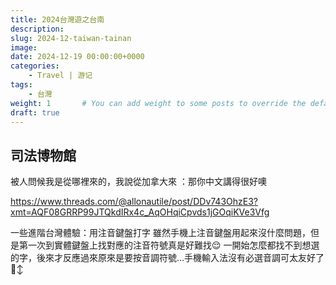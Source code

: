```yaml
---
title: 2024台灣遊之台南
description: 
slug: 2024-12-taiwan-tainan
image: 
date: 2024-12-19 00:00:00+0000
categories:
    - Travel | 游记
tags:
    - 台灣
weight: 1       # You can add weight to some posts to override the default sorting (date descending)
draft: true
---
```




## 司法博物館

被人問候我是從哪裡來的，我說從加拿大來
：那你中文講得很好噢

https://www.threads.com/@allonautile/post/DDv743OhzE3?xmt=AQF08GRRP99JTQkdIRx4c_AqOHqiCpvds1jGOqiKVe3Vfg

一些進階台灣體驗：用注音鍵盤打字
雖然手機上注音鍵盤用起來沒什麼問題，但是第一次到實體鍵盤上找對應的注音符號真是好難找😌
一開始怎麼都找不到想選的字，後來才反應過來原來是要按音調符號…手機輸入法沒有必選音調可太友好了🙂‍↕️